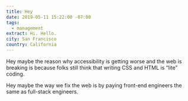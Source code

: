 ```yaml
---
title: Hey
date: 2019-05-11 15:22:00 -07:00
tags:
  - management
extract: Hi. Hello.
city: San Francisco
country: California
---
```


Hey maybe the reason why accessibility is getting worse and the web is breaking is because folks still think that writing CSS and HTML is “lite” coding.

Hey maybe the way we fix the web is by paying front-end engineers the same as full-stack engineers.
